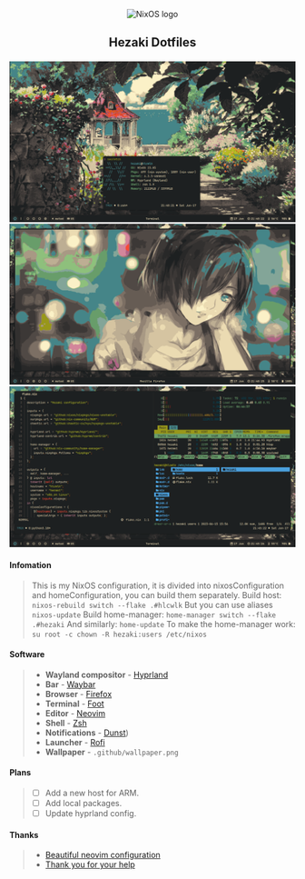 <p align="center">
  <img src="https://raw.githubusercontent.com/NixOS/nixos-artwork/master/logo/nixos-white.png" width="500px" alt="NixOS logo"/>
</p>

## <p align="center">Hezaki Dotfiles</p>

![Screenshot](.github/1.png)
![Screenshot](.github/2.png)
![Screenshot](.github/3.png)

#### Infomation
> This is my NixOS configuration, it is divided into nixosConfiguration and homeConfiguration, you can build them separately.
> Build host:
> `nixos-rebuild switch --flake .#hlcwlk`
> But you can use aliases
> `nixos-update`
> Build home-manager:
> `home-manager switch --flake .#hezaki`
> And similarly:
> `home-update`
> To make the home-manager work:
> `su root -c chown -R hezaki:users /etc/nixos` 

#### Software
> - **Wayland compositor** - [Hyprland](https://hyprland.org/)
> - **Bar** - [Waybar](https://github.com/Alexays/Waybar)
> - **Browser** - [Firefox](https://www.mozilla.org/)
> - **Terminal** - [Foot](https://codeberg.org/dnkl/foot)
> - **Editor** - [Neovim](https://neovim.io/)
> - **Shell** - [Zsh](https://www.zsh.org/)
> - **Notifications** - [Dunst](https://github.com/dunst-project/dunst))
> - **Launcher** - [Rofi](https://github.com/lbonn/rofi)
> - **Wallpaper** - `.github/wallpaper.png`

#### Plans
> - [ ] Add a new host for ARM.
> - [ ] Add local packages.
> - [ ] Update hyprland config.

#### Thanks 
> - [Beautiful neovim configuration](https://github.com/Manas140/Conscious/tree/main)
> - [Thank you for your help](https://codeberg.org/ghosty)
